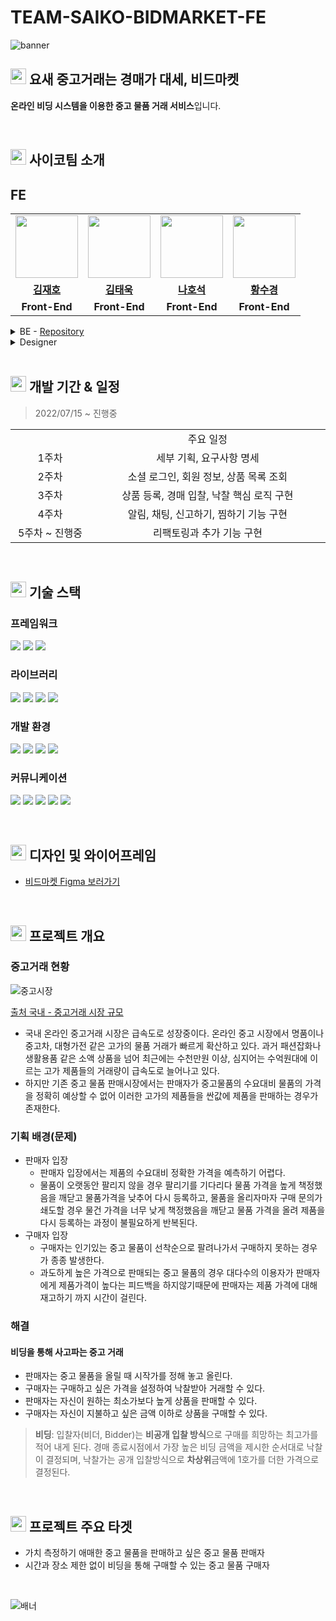 # TEAM-SAIKO-BIDMARKET-FE

![banner](https://user-images.githubusercontent.com/50071076/184594236-ab66f09a-aa2b-4187-9e17-b96f85dfe974.jpg)

## <img height="25px" src="https://user-images.githubusercontent.com/50071076/184506573-ed624123-2e8f-430c-9165-0bce79d1e13d.png" /> 요새 중고거래는 경매가 대세, 비드마켓

**온라인 비딩 시스템을 이용한 중고 물품 거래 서비스**입니다.

<br/>

## <img height="25px" src="https://user-images.githubusercontent.com/50071076/184506573-ed624123-2e8f-430c-9165-0bce79d1e13d.png" /> 사이코팀 소개

## FE

<table>
  <tr>
    <td>
      <a href="https://github.com/wogha95">
        <img src="https://avatars.githubusercontent.com/u/75886763?v=4" width="100px" />
      </a>
    </td>
    <td>
      <a href="https://github.com/taewook1">
        <img src="https://avatars.githubusercontent.com/u/67237560?v=4" width="100px" />
      </a>
    </td>
    <td>
      <a href="https://github.com/HoseokNa">
        <img src="https://avatars.githubusercontent.com/u/16220817?v=4" width="100px" />
      </a>
    </td>
    <td>
      <a href="https://github.com/sukyeongh">
        <img src="https://avatars.githubusercontent.com/u/50071076?v=4" width="100px" />
      </a>
    </td>
  </tr>
  <tr>
    <td align="center"><b><a href="https://github.com/wogha95">김재호</a></b></td>
    <td align="center"><b><a href="https://github.com/taewook1">김태욱</a></b></td>
    <td align="center"><b><a href="https://github.com/HoseokNa">나호석</a></b></td>
    <td align="center"><b><a href="https://github.com/sukyeongh">황수경</a></b></td>
  </tr>
  <tr>
    <td align="center"><b>Front-End</b></td>
    <td align="center"><b>Front-End</b></td>
    <td align="center"><b>Front-End</b></td>
    <td align="center"><b>Front-End</b></td>
  </tr>
</table>

<details>
<summary>
 BE - <a href="https://github.com/prgrms-web-devcourse/Team-Saiko-BidMarket-BE">Repository</a>
</summary>
<table>
  <tr>
    <td>
      <a href="https://github.com/dojinyou">
        <img src="https://avatars.githubusercontent.com/u/61923768?v=4" width="100px" />
      </a>
    </td>
    <td>
      <a href="https://github.com/UJ15">
        <img src="https://avatars.githubusercontent.com/u/57293011?v=4" width="100px" />
      </a>
    </td>
    <td>
      <a href="https://github.com/ecvheo1">
        <img src="https://avatars.githubusercontent.com/u/78195316?v=4" width="100px" />
      </a>
    </td>
    <td>
      <a href="https://github.com/waterfogSW">
        <img src="https://avatars.githubusercontent.com/u/28651727?v=4" width="100px" />
      </a>
    </td>
    <td>
      <a href="https://github.com/gkdud583">
        <img src="https://avatars.githubusercontent.com/u/60775067?v=4" width="100px" />
      </a>
    </td>
  </tr>
   <tr>
    <td align="center"><b><a href="https://github.com/dojinyou">유도진</a></b></td>
    <td align="center"><b><a href="https://github.com/UJ15">유재희</a></b></td>
    <td align="center"><b><a href="https://github.com/ecvheo1">류영준</a></b></td>
    <td align="center"><b><a href="https://github.com/waterfogSW">김산</a></b></td>
    <td align="center"><b><a href="https://github.com/gkdud583">정하영</a></b></td>
  </tr>
  <tr>
    <td align="center"><b>Back-End</b></td>
    <td align="center"><b>Back-End</b></td>
    <td align="center"><b>Back-End</b></td>
    <td align="center"><b>Back-End</b></td>
    <td align="center"><b>Back-End</b></td>
  </tr>
</table>  
</details>


<details>
<summary>
  Designer
</summary>
<table>
  <tr>
    <td>
      <img src="https://ca.slack-edge.com/T03S7V29UPJ-U03RX12ESP3-86a11c76c0d2-512" width="100px" />
    </td>
  </tr>
   <tr>
    <td align="center"><b>김샛별</b></td>
  </tr>
  <tr>
    <td align="center"><b>디자이너</b></td>
  </tr>
</table>
</details>


<br/>

## <img height="25px" src="https://user-images.githubusercontent.com/50071076/184506573-ed624123-2e8f-430c-9165-0bce79d1e13d.png" /> 개발 기간 & 일정

> 2022/07/15 ~ 진행중

<table>
  <tr>
    <td align="center" width="150px"></td>
    <td align="center" width="500px">주요 일정</td>
  </tr>
  <tr>
    <td align="center">1주차</td>
    <td align="center">세부 기획, 요구사항 명세</td>
  </tr>
  <tr>
    <td align="center">2주차</td>
    <td align="center">소셜 로그인, 회원 정보, 상품 목록 조회</td>
  </tr>
  <tr>
    <td align="center">3주차</td>
    <td align="center">상품 등록, 경매 입찰, 낙찰 핵심 로직 구현</td>
  </tr>
  <tr>
    <td align="center">4주차</td>
    <td align="center">알림, 채팅, 신고하기, 찜하기 기능 구현</td>
  </tr>
  <tr>
    <td align="center">5주차 ~ 진행중</td>
    <td align="center">리팩토링과 추가 기능 구현</td>
  </tr>
</table>

<br/>

## <img height="25px" src="https://user-images.githubusercontent.com/50071076/184506573-ed624123-2e8f-430c-9165-0bce79d1e13d.png" /> 기술 스택

### 프레임워크

<img src="https://img.shields.io/badge/Typescript-4.7.4-3776AB?style=for-the-badge"> <img src="https://img.shields.io/badge/React-18.2.0-61DAFB?style=for-the-badge"> <img src="https://img.shields.io/badge/Next.js-12.2.3-000000?style=for-the-badge">

### 라이브러리

<img src="https://img.shields.io/badge/React Query-4.0.10-FF4154?style=for-the-badge"> <img src="https://img.shields.io/badge/Eslint-8.20.0-4B32C3?style=for-the-badge"> <img src="https://img.shields.io/badge/Prettier-2.7.1-F7B93E?style=for-the-badge"> <img src="https://img.shields.io/badge/Chakra UI-2.0.4-319795?style=for-the-badge">

### 개발 환경

<img src="https://img.shields.io/badge/VSCODE-007ACC?style=for-the-badge&logo=visual studio code&logoColor=white"> <img src="https://img.shields.io/badge/NPM-^8-CB3837?style=for-the-badge"> <img src="https://img.shields.io/badge/Node.js-^16-339933?style=for-the-badge"> <img src="https://img.shields.io/badge/Webpack-^5-8DD6F9?style=for-the-badge">

### 커뮤니케이션

<img src="https://img.shields.io/badge/jira-%230052CC.svg?&style=for-the-badge&logo=jira&logoColor=white" /> <img src="https://img.shields.io/badge/Notion-000000?style=for-the-badge&logo=Notion&logoColor=white"> <img src="https://img.shields.io/badge/Slack-4A154B?style=for-the-badge&logo=Slack&logoColor=white"> <img src="https://img.shields.io/badge/Discord-5865F2?style=for-the-badge&logo=Discord&logoColor=white"> <img src="https://img.shields.io/badge/Figma-F24E1E?style=for-the-badge&logo=Figma&logoColor=white">

<br />

## <img height="25px" src="https://user-images.githubusercontent.com/50071076/184506573-ed624123-2e8f-430c-9165-0bce79d1e13d.png" /> 디자인 및 와이어프레임

- [비드마켓 Figma 보러가기](https://www.figma.com/file/bKGr5M3qtpqkE9FRBq6Sax/%EB%B9%84%EB%93%9C%EB%A7%88%EC%BC%93?node-id=0%3A1)

<br />

## <img height="25px" src="https://user-images.githubusercontent.com/50071076/184506573-ed624123-2e8f-430c-9165-0bce79d1e13d.png" /> 프로젝트 개요

### 중고거래 현황

![중고시장](https://thumb.mt.co.kr/06/2021/08/2021080212122825737_1.jpg/dims/optimize/)

[출처 국내 - 중고거래 시장 규모](https://news.mt.co.kr/mtview.php?no=2021080212122825737)

- 국내 온라인 중고거래 시장은 급속도로 성장중이다. 온라인 중고 시장에서 명품이나 중고차, 대형가전 같은 고가의 물품 거래가 빠르게 확산하고 있다. 과거 패션잡화나 생활용품 같은 소액 상품을 넘어 최근에는 수천만원 이상, 심지어는 수억원대에 이르는 고가 제품들의 거래량이 급속도로 늘어나고 있다.
- 하지만 기존 중고 물품 판매시장에서는 판매자가 중고물품의 수요대비 물품의 가격을 정확히 예상할 수 없어 이러한 고가의 제품들을 싼값에 제품을 판매하는 경우가 존재한다.

### 기획 배경(문제)

- 판매자 입장
  - 판매자 입장에서는 제품의 수요대비 정확한 가격을 예측하기 어렵다.
  - 물품이 오랫동안 팔리지 않을 경우 팔리기를 기다리다 물품 가격을 높게 책정했음을 깨닫고 물품가격을 낮추어 다시 등록하고, 물품을 올리자마자 구매 문의가 쇄도할 경우 물건 가격을 너무 낮게 책정했음을 깨닫고 물품 가격을 올려 제품을 다시 등록하는 과정이 불필요하게 반복된다.
- 구매자 입장
  - 구매자는 인기있는 중고 물품이 선착순으로 팔려나가서 구매하지 못하는 경우가 종종 발생한다.
  - 과도하게 높은 가격으로 판매되는 중고 물품의 경우 대다수의 이용자가 판매자에게 제품가격이 높다는 피드백을 하지않기때문에 판매자는 제품 가격에 대해 재고하기 까지 시간이 걸린다.

### 해결

#### 비딩을 통해 사고파는 중고 거래

- 판매자는 중고 물품을 올릴 때 시작가를 정해 놓고 올린다.
- 구매자는 구매하고 싶은 가격을 설정하여 낙찰받아 거래할 수 있다.
- 판매자는 자신이 원하는 최소가보다 높게 상품을 판매할 수 있다.
- 구매자는 자신이 지불하고 싶은 금액 이하로 상품을 구매할 수 있다.

> **비딩**: 입찰자(비더, Bidder)는 **비공개 입찰 방식**으로 구매를 희망하는 최고가를 적어 내게 된다. 경매 종료시점에서 가장 높은 비딩 금액을 제시한 순서대로 낙찰이 결정되며, 낙찰가는 공개 입찰방식으로 **차상위**금액에 1호가를 더한 가격으로 결정된다.

<br/>

## <img height="25px" src="https://user-images.githubusercontent.com/50071076/184506573-ed624123-2e8f-430c-9165-0bce79d1e13d.png" /> 프로젝트 주요 타겟

- 가치 측정하기 애매한 중고 물품을 판매하고 싶은 중고 물품 판매자
- 시간과 장소 제한 없이 비딩을 통해 구매할 수 있는 중고 물품 구매자

<br/>

![배너](https://user-images.githubusercontent.com/50071076/184588485-b4dbad6d-8805-4937-b99f-1ff5b0cdcad1.jpg)
